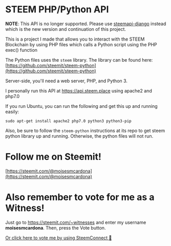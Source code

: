 # STEEM PHP/Python API

**NOTE**: This API is no longer supported. Please use [steemapi-django](https://github.com/moisesmcardona/steemapi-django) instead which is the new version and continuation of this project.

This is a project I made that allows you to interact with the STEEM Blockchain by using PHP files which calls a Python script using the PHP exec() function

The Python files uses the `steem` library. The library can be found here: [https://github.com/steemit/steem-python](https://github.com/steemit/steem-python)

Server-side, you'll need a web server, PHP, and Python 3.

I personally run this API at https://api.steem.place using apache2 and php7.0

If you run Ubuntu, you can run the following and get this up and running easily:
```
sudo apt-get install apache2 php7.0 python3 python3-pip
```

Also, be sure to follow the `steem-python` instructions at its repo to get steem python library up and running. Otherwise, the python files will not run.

# Follow me on Steemit!
[https://steemit.com/@moisesmcardona](https://steemit.com/@moisesmcardona)

# Also remember to vote for me as a Witness!
Just go to https://steemit.com/~witnesses and enter my username **moisesmcardona**. Then, press the Vote button.

[Or click here to vote me by using SteemConnect 🙂](https://v2.steemconnect.com/sign/account-witness-vote?witness=moisesmcardona&approve=1)
